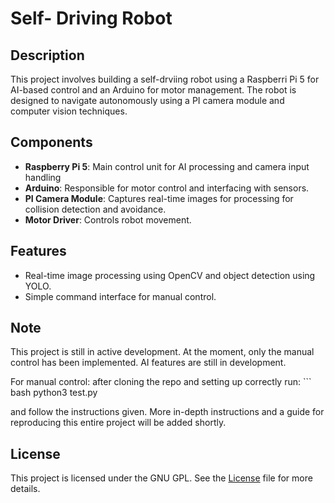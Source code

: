 # Self- Driving Robot

## Description
This project involves building a self-drviing robot using a Raspberri Pi 5 for AI-based control and an Arduino for motor management. The robot is designed to navigate autonomously using a PI camera module and computer vision techniques.

## Components

- **Raspberry Pi 5**: Main control unit for AI processing and camera input handling
- **Arduino**: Responsible for motor control and interfacing with sensors.
- **PI Camera Module**: Captures real-time images for processing for collision detection and avoidance.
- **Motor Driver**: Controls robot movement.

## Features
- Real-time image processing using OpenCV and object detection using YOLO.
- Simple command interface for manual control.

## Note
This project is still in active development. At the moment, only the manual control has been implemented. AI features are still in development.

For manual control: after cloning the repo and setting up correctly run:
    ``` bash
    python3 test.py

and follow the instructions given.
More in-depth instructions and a guide for reproducing this entire project will be added shortly.

## License
This project is licensed under the GNU GPL. See the [License](LICENSE) file for more details. 
